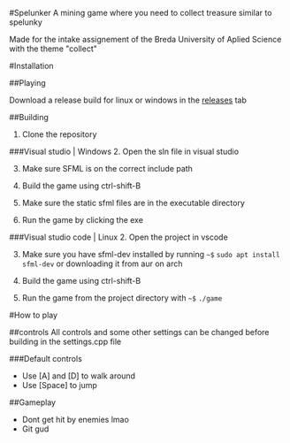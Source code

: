 #Spelunker
A mining game where you need to collect treasure similar to spelunky

Made for the intake assignement of the Breda University of Aplied Science
with the theme "collect"

#Installation

##Playing

Download a release build for linux or windows in the [releases](https://github.com/Twenmod/Portfoliogame/releases) tab

##Building

1. Clone the repository

###Visual studio | Windows
2. Open the sln file in visual studio

3. Make sure SFML is on the correct include path

4. Build the game using ctrl-shift-B

5. Make sure the static sfml files are in the executable directory

6. Run the game by clicking the exe

###Visual studio code | Linux
2. Open the project in vscode

3. Make sure you have sfml-dev installed by running
`~$` `sudo apt install sfml-dev`
or downloading it from aur on arch

4. Build the game using ctrl-shift-B

5. Run the game from the project directory with `~$` `./game`


#How to play

##controls
All controls and some other settings can be changed before building in the settings.cpp file

###Default controls
- Use [A] and [D] to walk around
- Use [Space] to jump

##Gameplay
- Dont get hit by enemies lmao
- Git gud
